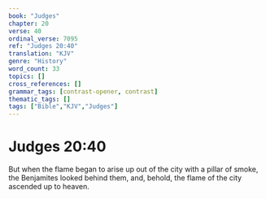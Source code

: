 ```yaml
---
book: "Judges"
chapter: 20
verse: 40
ordinal_verse: 7095
ref: "Judges 20:40"
translation: "KJV"
genre: "History"
word_count: 33
topics: []
cross_references: []
grammar_tags: [contrast-opener, contrast]
thematic_tags: []
tags: ["Bible","KJV","Judges"]
---
```


# Judges 20:40

But when the flame began to arise up out of the city with a pillar of smoke, the Benjamites looked behind them, and, behold, the flame of the city ascended up to heaven.
